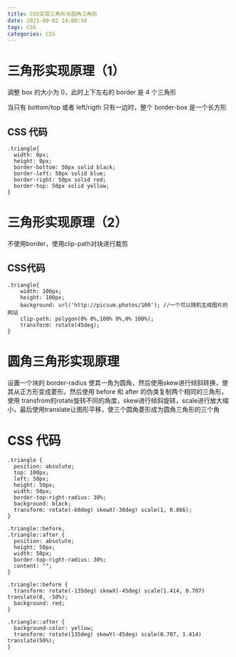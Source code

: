 ```yaml
---
title: CSS实现三角形与圆角三角形
date: 2021-09-02 14:08:58
tags: CSS
categories: CSS
---
```


# 三角形实现原理（1）

调整 box 的大小为 0，此时上下左右的 border 是 4 个三角形

当只有 bottom/top 或者 left/rigth 只有一边时，整个 border-box 是一个长方形

## CSS 代码

```
.triangle{
  width: 0px;
  height: 0px;
  border-bottom: 50px solid black;
  border-left: 50px solid blue;
  border-right: 50px solid red;
  border-top: 50px solid yellow;
}
```

# 三角形实现原理（2）

不使用border，使用clip-path对块进行裁剪

## CSS代码

```
.triangle{
    width: 100px;
    height: 100px;
    background: url('http://picsum.photos/100'); //一个可以随机生成图片的网站
    clip-path: polygon(0% 0%,100% 0%,0% 100%);
    transform: rotate(45deg);
}
```

# 圆角三角形实现原理

设置一个块的 border-radius 使其一角为圆角，然后使用skew进行倾斜转换，使其从正方形变成菱形，然后使用 before 和 after 的伪类复制两个相同的三角形，使用 transfrom的rotate旋转不同的角度，skew进行倾斜旋转，scale进行放大缩小，最后使用translate让图形平移，使三个圆角菱形成为圆角三角形的三个角

# CSS 代码

```
.triangle {
  position: absolute;
  top: 100px;
  left: 50px;
  height: 50px;
  width: 50px;
  border-top-right-radius: 30%;
  background: black;
  transform: rotate(-60deg) skewX(-30deg) scale(1, 0.866);
}

.triangle::before,
.triangle::after {
  position: absolute;
  height: 50px;
  width: 50px;
  border-top-right-radius: 30%;
  content: "";
}

.triangle::before {
  transform: rotate(-135deg) skewX(-45deg) scale(1.414, 0.707) translate(0, -50%);
  background: red;
}

.triangle::after {
  background-color: yellow;
  transform: rotate(135deg) skewY(-45deg) scale(0.707, 1.414) translate(50%);
}
```
